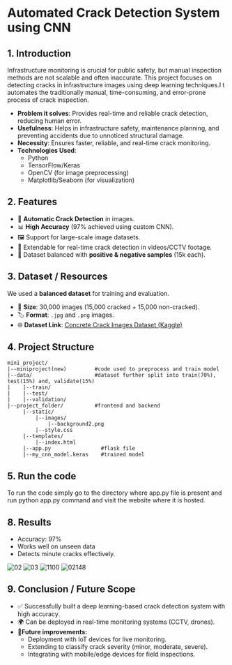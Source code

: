 # Automated Crack Detection System using CNN

## 1. Introduction 
Infrastructure monitoring is crucial for public safety, but manual inspection methods are not scalable and often inaccurate.
This project focuses on detecting cracks in infrastructure images using deep learning techniques.I t automates the traditionally manual, time-consuming, and error-prone process of crack inspection.

- **Problem it solves**: Provides real-time and reliable crack detection, reducing human error.  
- **Usefulness**: Helps in infrastructure safety, maintenance planning, and preventing accidents due to unnoticed structural damage.
- **Necessity**: Ensures faster, reliable, and real-time crack monitoring.  
- **Technologies Used**:  
  - Python  
  - TensorFlow/Keras  
  - OpenCV (for image preprocessing)  
  - Matplotlib/Seaborn (for visualization)

## 2. Features
- 📸 **Automatic Crack Detection** in images.  
- 📊 **High Accuracy** (97% achieved using custom CNN).  
- 🖼️ Support for large-scale image datasets.  
- 🎥 Extendable for real-time crack detection in videos/CCTV footage.  
- 🔎 Dataset balanced with **positive & negative samples** (15k each).

## 3. Dataset / Resources
We used a **balanced dataset** for training and evaluation.  

- 📂 **Size**: 30,000 images (15,000 cracked + 15,000 non-cracked).  
- 🏷️ **Format**: `.jpg` and `.png` images.  
- 🌐 **Dataset Link**: [Concrete Crack Images Dataset (Kaggle)](https://www.kaggle.com/datasets/sherlockholmes/concrete-crack-images)

## 4. Project Structure
```plaintext
mini project/
|--miniproject(new)         #code used to preprocess and train model
|--data/                    #dataset further split into train(70%), test(15%) and, validate(15%)
|    |--train/
|    |--test/
|    |--validation/
|--project_folder/          #frontend and backend
     |--static/
         |--images/
             |--background2.png
         |--style.css
     |--templates/
         |--index.html
     |--app.py                #flask file
     |--my_cnn_model.keras    #trained model
```

## 5. Run the code
To run the code simply go to the directory where app.py file is present and run python app.py command and visit the website where it is hosted.

## 8. Results
- Accuracy: 97%
- Works well on unseen data
- Detects minute cracks effectively.

  
![02](https://github.com/user-attachments/assets/88e32e22-50b5-4c42-8a3a-57b8bdf40554)
![03](https://github.com/user-attachments/assets/a5458a7b-9fdf-4b53-8f0f-d9b3cfae0222)
![1100](https://github.com/user-attachments/assets/f9c35266-6e18-420b-bfe5-00cc15bee91f)
![02148](https://github.com/user-attachments/assets/e731f20c-b882-4fa9-bf33-56481ddee701)

## 9. Conclusion / Future Scope
- ✅ Successfully built a deep learning-based crack detection system with high accuracy.
- 🌍 Can be deployed in real-time monitoring systems (CCTV, drones).
- 🔮**Future improvements:**
    - Deployment with IoT devices for live monitoring.
    - Extending to classify crack severity (minor, moderate, severe).
    - Integrating with mobile/edge devices for field inspections.







